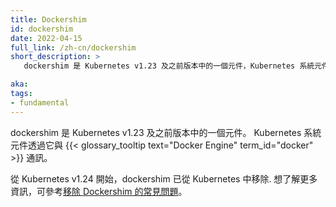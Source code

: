 ```yaml
---
title: Dockershim
id: dockershim
date: 2022-04-15
full_link: /zh-cn/dockershim
short_description: >
   dockershim 是 Kubernetes v1.23 及之前版本中的一個元件，Kubernetes 系統元件透過它與 Docker Engine 通訊。

aka:
tags:
- fundamental
---
```


<!--
title: Dockershim
id: dockershim
date: 2022-04-15
full_link: /dockershim
short_description: >
   A component of Kubernetes v1.23 and earlier, which allows Kubernetes system components to communicate with Docker Engine.

aka:
tags:
- fundamental
-->

<!--
The dockershim is a component of Kubernetes version 1.23 and earlier. It allows the kubelet
to communicate with {{< glossary_tooltip text="Docker Engine" term_id="docker" >}}.
-->

dockershim 是 Kubernetes v1.23 及之前版本中的一個元件。
Kubernetes 系統元件透過它與 {{< glossary_tooltip text="Docker Engine" term_id="docker" >}} 通訊。

<!--more-->
<!--
Starting with version 1.24, dockershim has been removed from Kubernetes. For more information, see [Dockershim FAQ](/dockershim).
-->
從 Kubernetes v1.24 開始，dockershim 已從 Kubernetes 中移除.
想了解更多資訊，可參考[移除 Dockershim 的常見問題](/zh-cn/dockershim)。